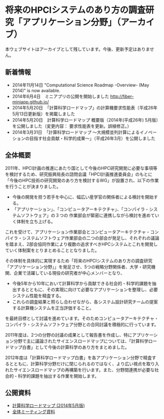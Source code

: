 # 将来のHPCIシステムのあり方の調査研究「アプリケーション分野」（アーカイブ）

本ウェブサイトはアーカイブとして残しています。今後、更新予定はありません。

## 新着情報

* 2014年11月14日  "Computational Science Roadmap -Overview- (May 2014)" is now available.
* 2014年6月4日　ミニアプリの公開を開始しました http://fiber-miniapp.github.io/
* 2014年5月20日　「計算科学ロードマップ」の計算機要求性能表（平成26年5月13日更新版）を掲載しました
* 2014年5月20日　計算科学ロードマップ 概要版（2014年(平成26年) 5月版）を公開しました（変更内容： 要求性能表を更新。誤植修正。）
* 2014年3月31日　「計算科学ロードマップ ～大規模並列計算によるイノベーションの目指す社会貢献・科学的成果～」（平成26年3月）を公開しました

## 全体概要
2011年、HPCI計画の推進にあたり国として今後のHPC研究開発に必要な事項等を検討するため、研究振興局長の諮問会議「HPCI計画推進委員会」のもとに「今後のHPC技術の研究開発のあり方を検討するWG」が設置され、以下の作業を行うことが決まりました。

* 今後の開発を担う若手を中心に、幅広い産学官の関係者による検討を開始する。
* 「アプリケーション」、「コンピュータアーキテクチャ」、「コンパイラ・システムソフトウェア」の３つの
作業部会が緊密に連携しながら検討を進めていく体制を立ち上げる。

これを受けて、アプリケーション作業部会とコンピュータアーキテクチャ・コンパイラ・システムソフトウェア作業部会の二つの部会が発足し、それぞれの議論を踏まえ、2部会協同作業により複数の追求すべきHPCシステムとこれを開発していく体制案をとりまとめることとなりました。

その体制を具体的に実現するため「将来のHPCIシステムのあり方の調査研究「アプリケーション分野」」を発足させ、5つの戦略分野関係者、大学・研究機関、企業で活躍している現役の研究者が中心メンバーとなり、

* 今後5年から10年において計算科学から貢献できる社会的・科学的課題を抽出するとともに、その実現に向けて必要なアプリケーションを整理し、必要システム性能を精査する。
* これらの調査結果と照らし合わせながら、各システム設計研究チームの提案する計算機システムを正当評価すること。

を最終目標として討議を進めています。そのためコンピュータアーキテクチャ・コンパイラ・システムソフトウェア分野との合同討議を積極的に行っています。

2011年度は、2つの分野の討議の成果として報告書を作成し、特にアプリケーション分野で主に議論されたサイエンスロードマップについては、「計算科学ロードマップ白書」として今後の計算科学のあり方をまとめました。

2012年度は「計算科学ロードマップ白書」を各アプリケーション分野で精査するとともに、計算科学分野だけに閉じられるのではなく、より広い視点を取り入れたサイエンスロードマップの再構築を行います。また、分野間連携が必要な社会的・科学的課題を抽出する作業を開始します。

## 公開資料

* [計算科学ロードマップ (2014年5月版)](roadmap-2014)
* [全体ミーティング資料](mtg)